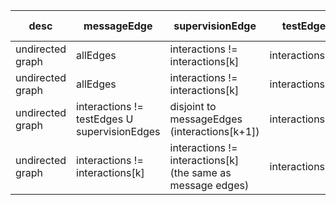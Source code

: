 | desc | messageEdge | supervisionEdge | testEdge | feature list | folds | optimizer | batch size | epoch | dropout | LR | accuracy | auc | f1 | aupr | recall | specificity | precision | 
|-|-|-|-|-|-|-|-|-|-|-|-|-|-|-|-|-|-|
|undirected graph| allEdges | interactions != interactions[k] | interactions[k]| [t, p, e, s] | 5 | adam | batch gradient |1500 | 0 | 0.01 | 97.3% | 90.3% | 45.4% | 43.2% | 43.6% | 98.7% | 47.3% |
|undirected graph| allEdges | interactions != interactions[k] | interactions[k]| [t, p, e, s] | 5 | adam | batch gradient |2000 | 0 | 0.01 | 97.4% | 90.5% | 46.9% | 45.6% | 44.3% | 98.8% | 49.8% |
|undirected graph|  interactions != testEdges U supervisionEdges | disjoint to messageEdges (interactions[k+1]) | interactions[k]| [t, p, e, s] | 5 | adam | batch gradient | 500 | 0 | 0.01 | 96% | 80.6% | 25% | 20.6% | 26.2% | 97.8% | 24.5%
|undirected graph | interactions != interactions[k] | interactions != interactions[k] (the same as message edges) | interactions[k] | [t, p, e, s] | adam | batch gradient | 500 | 0 | 0.01 | 

